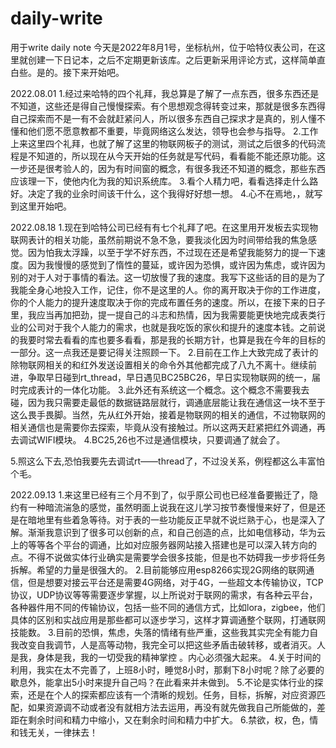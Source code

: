 # daily-write
用于write daily note
今天是2022年8月1号，坐标杭州，位于哈特仪表公司，在这里就创建一下日记本，之后不定期更新该库。之后更新采用评论方式，这样简单直白些。是的。接下来开始吧。

2022.08.01
1.经过来哈特的四个礼拜，我总算是了解了一点东西，很多东西还是不知道，这些还是得自己慢慢探索。有个思想观念得转变过来，那就是很多东西得自己探索而不是一有不会就赶紧问人，所以很多东西自己探求才是真的，别人懂不懂和他们愿不愿意教都不重要，毕竟网络这么发达，领导也会参与指导。
2.工作上来这里四个礼拜，也就了解了这里的物联网板子的测试，测试之后很多的代码流程是不知道的，所以现在从今天开始的任务就是写代码，看看能不能还原功能。这一步还是很考验人的，因为有时间窗的概念，有很多我还不知道的概念，那些东西应该理一下，使他内化为我的知识系统库。
3.看个人精力吧，看看选择走什么路好。决定了我的业余时间该干什么，这个我得好好想一想。
4.心不在焉地，，就写到这里开始吧。


2022.08.18
1.现在到哈特公司已经有有七个礼拜了吧。在这里用开发板去实现物联网表计的相关功能，虽然前期说不急不急，要我淡化因为时间带给我的焦急感觉。因为怕我太浮躁，以至于学不好东西，不过现在还是希望我能努力的提一下速度。因为我慢慢的感觉到了惰性的蔓延，或许因为恐惧，或许因为焦虑，或许因为别的对于人对于事情的看法。这一切放慢了我的速度。我写下这些话的目的是为了我能全身心地投入工作，记住，你不是这里的人。你的离开取决于你的工作进度，你的个人能力的提升速度取决于你的完成布置任务的速度。所以，在接下来的日子里，我应当再加把劲，提一提自己的斗志和热情，因为我需要能更快地完成表类行业的公司对于我个人能力的需求，也就是我吃饭的家伙和提升的速度本钱。之前说的我要时常去看看的库也要多看看，那是我的长期方针，也算是我在今年的目标的一部分。这一点我还是要记得关注照顾一下。
2.目前在工作上大致完成了表计的除物联网相关的和红外发送设置相关的命令外其他都完成了八九不离十。继续前进，争取早日碰到rt_thread，早日遇见BC25BC26，早日实现物联网的统一，届时完成表计的一体化功能。
3.此外还有系统这一个概念。这个概念不需要我去碰，因为我只需要走最低的数据链路层就行，调通底层能让我在通信这一块不至于这么畏手畏脚。当然，先从红外开始，接着是物联网的相关的通信，不过物联网的相关通信也是需要你去探索，毕竟从没有接触过。所以这两天赶紧把红外调通，再去调试WIFI模块。
4.BC25,26也不过是通信模块，只要调通了就会了。

5.照这么下去,恐怕我要先去调试rt——thread了，不过没关系，例程都这么丰富怕个毛。


2022.09.13
1.来这里已经有三个月不到了，似乎原公司也已经准备要搬迁了，隐约有一种暗流湍急的感觉，虽然明面上说我在这儿学习按节奏慢慢来好了，但是还是在暗地里有些着急等待。对于表的一些功能反正早就不说烂熟于心，也是深入了解。渐渐我意识到了很多可以创新的点，和自己创造的点，比如电信移动，华为云上的等等各个平台的调通，比如对应服务器网站接入搭建也是可以深入转方向的点。不得不说做实体行业确实是需要学会很多技能，但是也不妨碍我一步步将任务拆解。希望的力量是很强大的。
2.目前能够应用esp8266实现2G网络的联网通信，但是想要对接云平台还是需要4G网络，对于4G，一些超文本传输协议，TCP协议，UDP协议等等需要逐步掌握，以上所说对于联网的需求，有各种云平台，各种器件用不同的传输协议，包括一些不同的通信方式，比如lora，zigbee，他们具体的区别和实战应用是那些都可以逐步学习，这样才算调通整个联网，打通联网技能数。
3.目前的恐惧，焦虑，失落的情绪有些严重，这些我其实完全有能力自我改变自我调节，人是高等动物，我完全可以把这些矛盾击破转移，或者消灭。人是我，身体是我，我的一切受我的精神掌控 。内心必须强大起来。
4.关于时间的利用，我实在太不完善了，上班8小时，睡觉8小时，那剩下8小时呢？除了必要的歇息外，能拿出5小时来提升自己吗？在此看来并未做到。
5.不论是实体行业的探索，还是在个人的探索都应该有一个清晰的规划。任务，目标，拆解，对应资源匹配，如果资源调不动或者没有就相方法去运用，再没有就先做我自己所能做的，差距在剩余时间和精力中缩小，又在剩余时间和精力中扩大。
6.禁欲，权，色，情和钱无关，一律抹去！










